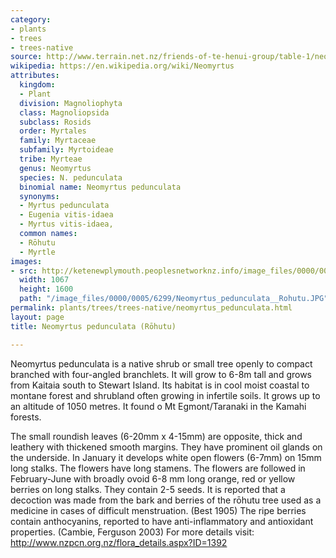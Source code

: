 ```yaml
---
category:
- plants
- trees
- trees-native
source: http://www.terrain.net.nz/friends-of-te-henui-group/table-1/neomyrtus-pedunculata-rohutu.html
wikipedia: https://en.wikipedia.org/wiki/Neomyrtus
attributes:
  kingdom:
  - Plant
  division: Magnoliophyta
  class: Magnoliopsida
  subclass: Rosids
  order: Myrtales
  family: Myrtaceae
  subfamily: Myrtoideae
  tribe: Myrteae
  genus: Neomyrtus
  species: N. pedunculata
  binomial name: Neomyrtus pedunculata
  synonyms:
  - Myrtus pedunculata
  - Eugenia vitis-idaea
  - Myrtus vitis-idaea,
  common names:
  - Rōhutu
  - Myrtle
images:
- src: http://ketenewplymouth.peoplesnetworknz.info/image_files/0000/0005/6299/Neomyrtus_pedunculata__Rohutu.JPG
  width: 1067
  height: 1600
  path: "/image_files/0000/0005/6299/Neomyrtus_pedunculata__Rohutu.JPG"
permalink: plants/trees/trees-native/neomyrtus_pedunculata.html
layout: page
title: Neomyrtus pedunculata (Rōhutu)

---
```

Neomyrtus pedunculata is a native shrub or small tree openly to compact branched with four-angled branchlets. It will grow to 6-8m tall and grows from Kaitaia south to Stewart Island. Its habitat is in cool moist coastal to montane forest and shrubland often growing in infertile soils. It grows up to an altitude of 1050 metres. It found o Mt Egmont/Taranaki in the Kamahi forests.

The small roundish leaves (6-20mm x 4-15mm) are opposite, thick and leathery with thickened smooth margins. They have prominent oil glands on the underside. 
In January it develops white open flowers (6-7mm) on 15mm long stalks. The flowers have long stamens. The flowers are followed in February-June with broadly ovoid 6-8 mm long orange, red or yellow berries on long stalks. They contain 2-5 seeds.
It is reported that a decoction was made from the bark and berries of the rōhutu tree used as a medicine in cases of difficult menstruation. (Best 1905) The ripe berries contain anthocyanins, reported to have anti-inflammatory and antioxidant properties. (Cambie, Ferguson 2003)
For more details visit: <a href="http://www.nzpcn.org.nz/flora_details.aspx?ID=1392" target="_blank">http://www.nzpcn.org.nz/flora_details.aspx?ID=1392</a>
